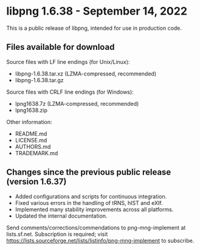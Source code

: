 libpng 1.6.38 - September 14, 2022
==================================

This is a public release of libpng, intended for use in production code.


Files available for download
----------------------------

Source files with LF line endings (for Unix/Linux):

 * libpng-1.6.38.tar.xz (LZMA-compressed, recommended)
 * libpng-1.6.38.tar.gz

Source files with CRLF line endings (for Windows):

 * lpng1638.7z (LZMA-compressed, recommended)
 * lpng1638.zip

Other information:

 * README.md
 * LICENSE.md
 * AUTHORS.md
 * TRADEMARK.md


Changes since the previous public release (version 1.6.37)
----------------------------------------------------------

 * Added configurations and scripts for continuous integration.
 * Fixed various errors in the handling of tRNS, hIST and eXIf.
 * Implemented many stability improvements across all platforms.
 * Updated the internal documentation.


Send comments/corrections/commendations to png-mng-implement at lists.sf.net.
Subscription is required; visit
https://lists.sourceforge.net/lists/listinfo/png-mng-implement
to subscribe.
